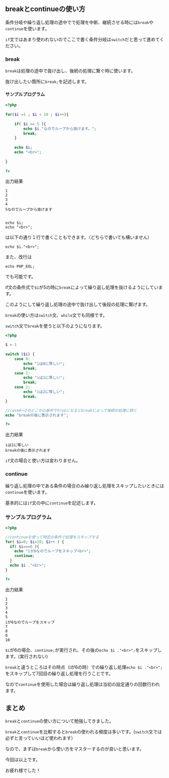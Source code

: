 ## breakとcontinueの使い方

条件分岐や繰り返し処理の途中でで処理を中断、継続させる時には`break`や`continue`を使います。

`if`文ではあまり使われないのでここで書く条件分岐は`switch`だと思って進めてください。

### break

`break`は処理の途中で抜け出し、後続の処理に繋ぐ時に使います。

抜け出したい箇所に`break;`を記述します。

#### サンプルプログラム

```php
<?php
    
for($i =1 ; $i < 10 ; $i++){
    
    if( $i == 5 ){
        echo $i."なのでループから抜けます。";
        break;
    }
    
    echo $i;
    echo "<br>";
        
}
    
?>
```

出力結果

    1
    2
    3
    4
    5なのでループから抜けます


    echo $i;
    echo "<br>";

は以下の通り１行で書くこともできます。（どちらで書いても構いません）

    echo $i."<br>";

また、改行は

    echo PHP_EOL;

でも可能です。

if文の条件式で`$i`が5の時に`break`によって繰り返し処理を抜けるようにしています。

このようにして繰り返し処理の途中で抜け出して後段の処理に繋げます。

`break`の使い方は`switch`文、`while`文でも同様です。

`switch`文で`break`を使うと以下のようになります。

```php
<?php

$ = 1
    
switch ($i) {
    case 0:
        echo "iは0に等しい";
        break;
    case 1:
        echo "iは1に等しい";
        break;
    case 2:
        echo "iは2に等しい";
        break;
}

//case0〜2のどこかの条件でtrueになるとbreakによって後続の処理に続く
echo "breakの後に表示されます";

?>
```

出力結果

    iは1に等しい
    breakの後に表示されます

`if`文の場合と使い方は変わりません。

### continue

繰り返し処理の中である条件の場合のみ繰り返し処理をスキップしたいときには`continue`を使います。

基本的には`if`文の中に`continue`を記述します。

### サンプルプログラム

```php
<?php

//continueを使って特定の条件で処理をスキップする
for( $i=0; $i<10; $i++ ) {
  if( $i===6 ){
    echo "iが6なのでループをスキップ<br>";
    continue;
  }
  echo $i ."<br>";
}

?>
```

出力結果

    1
    2
    3
    4
    5
    iが6なのでループをスキップ
    7
    8
    9
    10

`$i`が6の場合、`continue;`が実行され、その後の`echo $i ."<br>";`をスキップします。(実行されない)

`break`と違うところはその時点（iが6の時）での繰り返し処理`echo $i ."<br>";`をスキップして7回目の繰り返し処理を行うことです。

なので`continue`を使用した場合は繰り返し処理は当初の設定通りの回数行われます。

## まとめ
`break`と`continue`の使い方について勉強してきました。

`break`と`continue`を比較すると`break`の使われる頻度は多いです。(`switch`文では必ずと言っていいほど使われます）

なので、まずは`break`から使い方をマスターするのが良いと思います。

今回は以上です。

お疲れ様でした！
